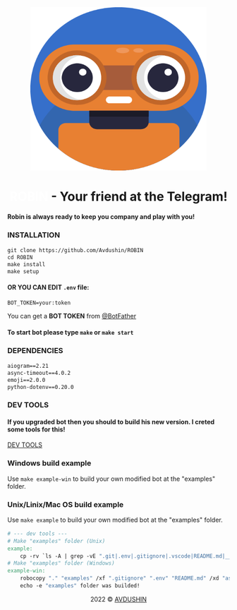 <div align="center">
    <a href="https://t.me/robionisrobot" target="_blank">
        <img src="assets/img/Robinisribiot.png" 
        width="400px" 
        height="370px"/>
    </a>
</div>

<h1 align="center"><a href="https://t.me/robionisrobot" target="_blank" style="text-decoration: none;color: #FFFFFF">ROBIN</a> - Your friend at the Telegram!</h1>

#### Robin is always ready to keep you company and play with you!

### INSTALLATION

```
git clone https://github.com/Avdushin/ROBIN
cd ROBIN
make install
make setup
```

#### OR YOU CAN EDIT `.env` file:

```
BOT_TOKEN=your:token
```

You can get a **BOT TOKEN** from [@BotFather](https://t.me/BotFather)

#### To start bot please type `make` or `make start`

### DEPENDENCIES

```
aiogram==2.21
async-timeout==4.0.2
emoji==2.0.0
python-dotenv==0.20.0
```

### DEV TOOLS

#### If you upgraded bot then you should to build his new version. I creted some tools for this!

[DEV TOOLS](https://github.com/Avdushin/ROBIN/blob/main/Makefile)

### Windows build example
Use `make example-win` to build your own modified bot at the "examples" folder.

### Unix/Linix/Mac OS build example
Use `make example` to build your own modified bot at the "examples" folder. 

```Makefile
# --- dev tools ---
# Make "examples" folder (Unix)
example:
	cp -rv `ls -A | grep -vE ".git|.env|.gitignore|.vscode|README.md|__pycache__|examples|test"` examples
# Make "examples" folder (Windows)
example-win:
	robocopy "." "examples" /xf ".gitignore" ".env" "README.md" /xd "assets" "test" ".vscode" "__pycache__" "examples" ".git" /s
	echo -e "examples" folder was builded!
```

<p align="center">2022 © <a href="https://github.com/Avdushin" target="_blank">AVDUSHIN</a></p>